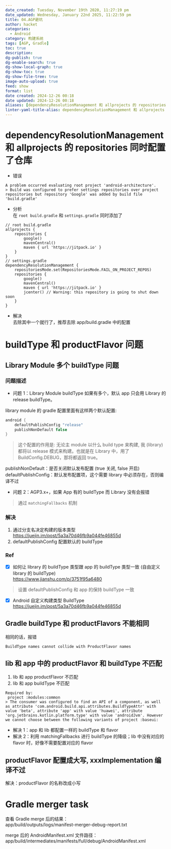 ```yaml
---
date_created: Tuesday, November 19th 2020, 11:27:19 pm
date_updated: Wednesday, January 22nd 2025, 11:22:59 pm
title: 04.AGP避坑
author: hacket
categories:
  - Android
category: 构建系统
tags: [AGP, Gradle]
toc: true
description: 
dg-publish: true
dg-enable-search: true
dg-show-local-graph: true
dg-show-toc: true
dg-show-file-tree: true
image-auto-upload: true
feed: show
format: list
date created: 2024-12-26 00:18
date updated: 2024-12-26 00:18
aliases: [dependencyResolutionManagement 和 allprojects 的 repositories 同时配置了仓库]
linter-yaml-title-alias: dependencyResolutionManagement 和 allprojects 的 repositories 同时配置了仓库
---
```


# dependencyResolutionManagement 和 allprojects 的 repositories 同时配置了仓库

- 错误

```
A problem occurred evaluating root project 'android-architecture'.
> Build was configured to prefer settings repositories over project repositories but repository 'Google' was added by build file 'build.gradle'
```

- 分析<br>在 `root build.gradle` 和 `settings.gradle` 同时添加了

```
// root build.gradle
allprojects {
    repositories {
        google()
        mavenCentral()
        maven { url 'https://jitpack.io' }
    }
}
// settings.gradle
dependencyResolutionManagement {
    repositoriesMode.set(RepositoriesMode.FAIL_ON_PROJECT_REPOS)
    repositories {
        google()
        mavenCentral()
        maven { url 'https://jitpack.io' }
        jcenter() // Warning: this repository is going to shut down soon
    }
}
```

- 解决<br>去除其中一个就行了，推荐去除 app/build.gradle 中的配置

# buildType 和 productFlavor 问题

## Library Module 多个 buildType 问题

### 问题描述

- 问题 1：Library Module buildType 如果有多个，默认 app 只会用 Library 的 release buildType。

library module 的 gradle 配置里面有这样两个默认配置:

```groovy
android {
    defaultPublishConfig "release"
    publishNonDefault false
}
```

> 这个配置的作用是: 无论主 module 以什么 build type 来构建, 我 (library) 都将以 release 模式来构建。也就是在 Library 中，用了 BuildConfig.DEBUG，那将都返回 true。

publishNonDefault：是否关闭默认发布配置 (true 关闭, false 开启)<br>defaultPublishConfig：默认发布配置项，这个需要 library 中必须存在，否则编译不过

- 问题 2：AGP3.x+，如果 App 有的 buildType 而 Library 没有会报错

> 通过 `matchingFallbacks` 机制

### 解决

1. 通过分支名决定构建的版本类型<br><https://juejin.im/post/5a3a70d46fb9a044fe46855d>
2. defaultPublishConfig 配置默认的 buildType

### Ref

- [x] 如何让 library 的 buildType 类型跟 app 的 buildType 类型一致 (自由定义 library 的 buildType)<br><https://www.jianshu.com/p/3751f95a6480>

> 设置 defaultPublishConfig 和 app 的保持 buildType 一致

- [x] Android 自定义构建类型 BuildType<br><https://juejin.im/post/5a3a70d46fb9a044fe46855d>

## Gradle buildType 和 productFlavors 不能相同

相同的话，报错

```
BuildType names cannot collide with ProductFlavor names
```

## lib 和 app 中的 productFlavor 和 buildType 不匹配

1. lib 和 app productFlavor 不匹配
2. lib 和 app buildType 不匹配

```
Required by:
 project :modules:common
> The consumer was configured to find an API of a component, as well as attribute 'com.android.build.api.attributes.BuildTypeAttr' with value 'beta', attribute 'app' with value 'huawei', attribute 'org.jetbrains.kotlin.platform.type' with value 'androidJvm'. However we cannot choose between the following variants of project :baseui:
```

- 解决 1：app 和 lib 都配置一样的 buildType 和 flavor
- 解决 2：利用 matchingFallbacks 进行 buildType 的降级；lib 中没有对应的 flavor 时，好像不需要配置对应的 flavor

## productFlavor 配置成大写, xxxImplementation 编译不过

解决：productFlavor 的名称改成小写

# Gradle merger task

查看 Gradle merge 后的结果：<br>app/build/outputs/logs/manifest-merger-debug-report.txt

merge 后的 AndroidManifest.xml 文件路径：<br>app/build/intermediates/manifests/full/debug/AndroidManifest.xml
